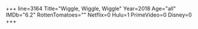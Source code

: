 +++
line=3164
Title="Wiggle, Wiggle, Wiggle"
Year=2018
Age="all"
IMDb="6.2"
RottenTomatoes=""
Netflix=0
Hulu=1
PrimeVideo=0
Disney=0
+++

